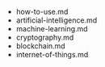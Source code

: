- how-to-use.md
- artificial-intelligence.md
- machine-learning.md
- cryptography.md
- blockchain.md
- internet-of-things.md
